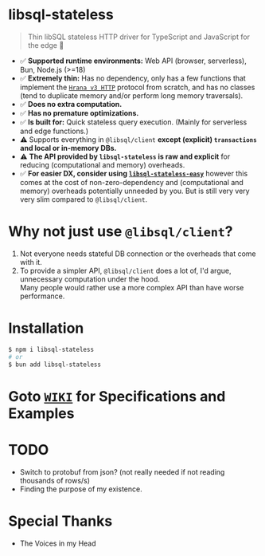 # libsql-stateless

> Thin libSQL stateless HTTP driver for TypeScript and JavaScript for the edge 🚀
- ✅ **Supported runtime environments:** Web API (browser, serverless), Bun, Node.js (>=18)
- ✅ **Extremely thin:** Has no dependency, only has a few functions that implement the [`Hrana v3 HTTP`](https://github.com/tursodatabase/libsql/blob/main/libsql-server/docs/HRANA_3_SPEC.md) protocol from scratch, and has no classes (tend to duplicate memory and/or perform long memory traversals).
- ✅ **Does no extra computation.**
- ✅ **Has no premature optimizations.**
- ✅ **Is built for:** Quick stateless query execution. (Mainly for serverless and edge functions.)
- ⚠️ Supports everything in `@libsql/client` **except (explicit) `transactions` and local or in-memory DBs.**
- ⚠️ **The API provided by `libsql-stateless` is raw and explicit** for reducing (computational and memory) overheads.
- ✅ **For easier DX, consider using [`libsql-stateless-easy`](https://github.com/DaBigBlob/libsql-stateless-easy)** however this comes at the cost of non-zero-dependency and (computational and memory) overheads potentially unneeded by you. But is still very very very slim compared to `@libsql/client`.

# Why not just use `@libsql/client`?
1. Not everyone needs stateful DB connection or the overheads that come with it.
2. To provide a simpler API, `@libsql/client` does a lot of, I'd argue, unnecessary computation under the hood.\
    Many people would rather use a more complex API than have worse performance.

# Installation
```sh
$ npm i libsql-stateless
# or
$ bun add libsql-stateless
```

# Goto [`WIKI`](https://github.com/DaBigBlob/libsql-stateless/wiki) for  Specifications and Examples

# TODO
- Switch to protobuf from json? (not really needed if not reading thousands of rows/s)
- Finding the purpose of my existence.

# Special Thanks
- The Voices in my Head